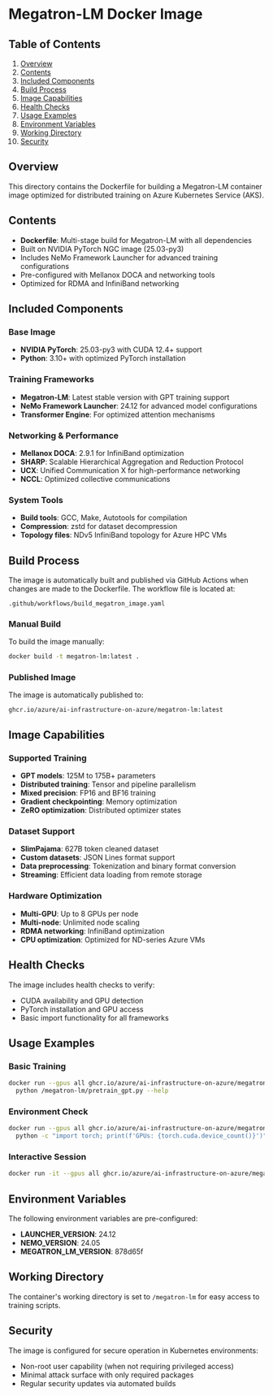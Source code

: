 # Megatron-LM Docker Image

## Table of Contents

1. [Overview](#overview)
2. [Contents](#contents)
3. [Included Components](#included-components)
4. [Build Process](#build-process)
5. [Image Capabilities](#image-capabilities)
6. [Health Checks](#health-checks)
7. [Usage Examples](#usage-examples)
8. [Environment Variables](#environment-variables)
9. [Working Directory](#working-directory)
10. [Security](#security)

## Overview

This directory contains the Dockerfile for building a Megatron-LM container image optimized for distributed training on Azure Kubernetes Service (AKS).

## Contents

- **Dockerfile**: Multi-stage build for Megatron-LM with all dependencies
- Built on NVIDIA PyTorch NGC image (25.03-py3)
- Includes NeMo Framework Launcher for advanced training configurations
- Pre-configured with Mellanox DOCA and networking tools
- Optimized for RDMA and InfiniBand networking

## Included Components

### Base Image
- **NVIDIA PyTorch**: 25.03-py3 with CUDA 12.4+ support
- **Python**: 3.10+ with optimized PyTorch installation

### Training Frameworks
- **Megatron-LM**: Latest stable version with GPT training support
- **NeMo Framework Launcher**: 24.12 for advanced model configurations
- **Transformer Engine**: For optimized attention mechanisms

### Networking & Performance
- **Mellanox DOCA**: 2.9.1 for InfiniBand optimization
- **SHARP**: Scalable Hierarchical Aggregation and Reduction Protocol
- **UCX**: Unified Communication X for high-performance networking
- **NCCL**: Optimized collective communications

### System Tools
- **Build tools**: GCC, Make, Autotools for compilation
- **Compression**: zstd for dataset decompression
- **Topology files**: NDv5 InfiniBand topology for Azure HPC VMs

## Build Process

The image is automatically built and published via GitHub Actions when changes are made to the Dockerfile. The workflow file is located at:

```
.github/workflows/build_megatron_image.yaml
```

### Manual Build

To build the image manually:

```bash
docker build -t megatron-lm:latest .
```

### Published Image

The image is automatically published to:

```
ghcr.io/azure/ai-infrastructure-on-azure/megatron-lm:latest
```

## Image Capabilities

### Supported Training
- **GPT models**: 125M to 175B+ parameters
- **Distributed training**: Tensor and pipeline parallelism
- **Mixed precision**: FP16 and BF16 training
- **Gradient checkpointing**: Memory optimization
- **ZeRO optimization**: Distributed optimizer states

### Dataset Support
- **SlimPajama**: 627B token cleaned dataset
- **Custom datasets**: JSON Lines format support
- **Data preprocessing**: Tokenization and binary format conversion
- **Streaming**: Efficient data loading from remote storage

### Hardware Optimization
- **Multi-GPU**: Up to 8 GPUs per node
- **Multi-node**: Unlimited node scaling
- **RDMA networking**: InfiniBand optimization
- **CPU optimization**: Optimized for ND-series Azure VMs

## Health Checks

The image includes health checks to verify:
- CUDA availability and GPU detection
- PyTorch installation and GPU access
- Basic import functionality for all frameworks

## Usage Examples

### Basic Training
```bash
docker run --gpus all ghcr.io/azure/ai-infrastructure-on-azure/megatron-lm:latest \
  python /megatron-lm/pretrain_gpt.py --help
```

### Environment Check
```bash
docker run --gpus all ghcr.io/azure/ai-infrastructure-on-azure/megatron-lm:latest \
  python -c "import torch; print(f'GPUs: {torch.cuda.device_count()}')"
```

### Interactive Session
```bash
docker run -it --gpus all ghcr.io/azure/ai-infrastructure-on-azure/megatron-lm:latest bash
```

## Environment Variables

The following environment variables are pre-configured:

- **LAUNCHER_VERSION**: 24.12
- **NEMO_VERSION**: 24.05  
- **MEGATRON_LM_VERSION**: 878d65f

## Working Directory

The container's working directory is set to `/megatron-lm` for easy access to training scripts.

## Security

The image is configured for secure operation in Kubernetes environments:
- Non-root user capability (when not requiring privileged access)
- Minimal attack surface with only required packages
- Regular security updates via automated builds
